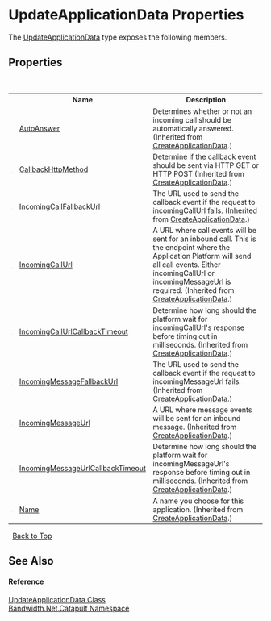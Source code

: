﻿# UpdateApplicationData Properties
 

The <a href ="T_Bandwidth_Net_Catapult_UpdateApplicationData.md">UpdateApplicationData</a> type exposes the following members.


## Properties
&nbsp;<table><tr><th></th><th>Name</th><th>Description</th></tr><tr><td>![Public property](media/pubproperty.gif "Public property")</td><td><a href ="P_Bandwidth_Net_Catapult_CreateApplicationData_AutoAnswer.md">AutoAnswer</a></td><td>
Determines whether or not an incoming call should be automatically answered.
 (Inherited from <a href ="T_Bandwidth_Net_Catapult_CreateApplicationData.md">CreateApplicationData</a>.)</td></tr><tr><td>![Public property](media/pubproperty.gif "Public property")</td><td><a href ="P_Bandwidth_Net_Catapult_CreateApplicationData_CallbackHttpMethod.md">CallbackHttpMethod</a></td><td>
Determine if the callback event should be sent via HTTP GET or HTTP POST
 (Inherited from <a href ="T_Bandwidth_Net_Catapult_CreateApplicationData.md">CreateApplicationData</a>.)</td></tr><tr><td>![Public property](media/pubproperty.gif "Public property")</td><td><a href ="P_Bandwidth_Net_Catapult_CreateApplicationData_IncomingCallFallbackUrl.md">IncomingCallFallbackUrl</a></td><td>
The URL used to send the callback event if the request to incomingCallUrl fails.
 (Inherited from <a href ="T_Bandwidth_Net_Catapult_CreateApplicationData.md">CreateApplicationData</a>.)</td></tr><tr><td>![Public property](media/pubproperty.gif "Public property")</td><td><a href ="P_Bandwidth_Net_Catapult_CreateApplicationData_IncomingCallUrl.md">IncomingCallUrl</a></td><td>
A URL where call events will be sent for an inbound call. This is the endpoint where the Application Platform will send all call events. Either incomingCallUrl or incomingMessageUrl is required.
 (Inherited from <a href ="T_Bandwidth_Net_Catapult_CreateApplicationData.md">CreateApplicationData</a>.)</td></tr><tr><td>![Public property](media/pubproperty.gif "Public property")</td><td><a href ="P_Bandwidth_Net_Catapult_CreateApplicationData_IncomingCallUrlCallbackTimeout.md">IncomingCallUrlCallbackTimeout</a></td><td>
Determine how long should the platform wait for incomingCallUrl's response before timing out in milliseconds.
 (Inherited from <a href ="T_Bandwidth_Net_Catapult_CreateApplicationData.md">CreateApplicationData</a>.)</td></tr><tr><td>![Public property](media/pubproperty.gif "Public property")</td><td><a href ="P_Bandwidth_Net_Catapult_CreateApplicationData_IncomingMessageFallbackUrl.md">IncomingMessageFallbackUrl</a></td><td>
The URL used to send the callback event if the request to incomingMessageUrl fails.
 (Inherited from <a href ="T_Bandwidth_Net_Catapult_CreateApplicationData.md">CreateApplicationData</a>.)</td></tr><tr><td>![Public property](media/pubproperty.gif "Public property")</td><td><a href ="P_Bandwidth_Net_Catapult_CreateApplicationData_IncomingMessageUrl.md">IncomingMessageUrl</a></td><td>
A URL where message events will be sent for an inbound message.
 (Inherited from <a href ="T_Bandwidth_Net_Catapult_CreateApplicationData.md">CreateApplicationData</a>.)</td></tr><tr><td>![Public property](media/pubproperty.gif "Public property")</td><td><a href ="P_Bandwidth_Net_Catapult_CreateApplicationData_IncomingMessageUrlCallbackTimeout.md">IncomingMessageUrlCallbackTimeout</a></td><td>
Determine how long should the platform wait for incomingMessageUrl's response before timing out in milliseconds.
 (Inherited from <a href ="T_Bandwidth_Net_Catapult_CreateApplicationData.md">CreateApplicationData</a>.)</td></tr><tr><td>![Public property](media/pubproperty.gif "Public property")</td><td><a href ="P_Bandwidth_Net_Catapult_CreateApplicationData_Name.md">Name</a></td><td>
A name you choose for this application.
 (Inherited from <a href ="T_Bandwidth_Net_Catapult_CreateApplicationData.md">CreateApplicationData</a>.)</td></tr></table>&nbsp;
<a href="#updateapplicationdata-properties">Back to Top</a>

## See Also


#### Reference
<a href ="T_Bandwidth_Net_Catapult_UpdateApplicationData.md">UpdateApplicationData Class</a><br /><a href ="N_Bandwidth_Net_Catapult.md">Bandwidth.Net.Catapult Namespace</a><br />
